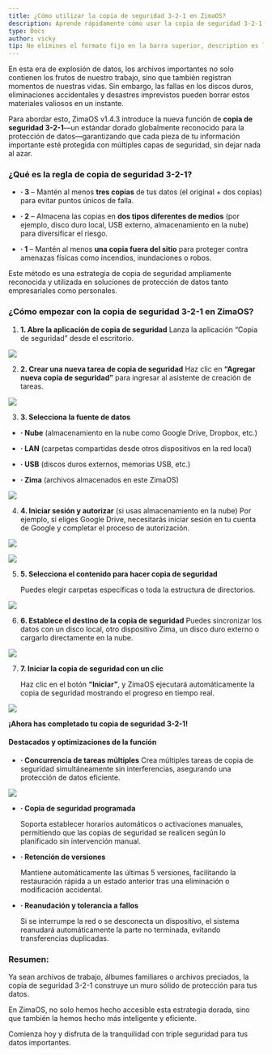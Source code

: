 ```yaml
---
title: ¿Cómo utilizar la copia de seguridad 3-2-1 en ZimaOS?
description: Aprende rápidamente cómo usar la copia de seguridad 3-2-1 en ZimaOS
type: Docs
author: vicky
tip: No elimines el formato fijo en la barra superior, description es la descripción del artículo, si no se completa se tomará el primer párrafo como descripción
---
```


En esta era de explosión de datos, los archivos importantes no solo contienen los frutos de nuestro trabajo, sino que también registran momentos de nuestras vidas. Sin embargo, las fallas en los discos duros, eliminaciones accidentales y desastres imprevistos pueden borrar estos materiales valiosos en un instante.

Para abordar esto, ZimaOS v1.4.3 introduce la nueva función de **copia de seguridad 3-2-1**—un estándar dorado globalmente reconocido para la protección de datos—garantizando que cada pieza de tu información importante esté protegida con múltiples capas de seguridad, sin dejar nada al azar.

  

### **¿Qué es la regla de copia de seguridad 3-2-1?**

*   **· 3** – Mantén al menos **tres copias** de tus datos (el original + dos copias) para evitar puntos únicos de falla.
    
*   **· 2** – Almacena las copias en **dos tipos diferentes de medios** (por ejemplo, disco duro local, USB externo, almacenamiento en la nube) para diversificar el riesgo.
    
*   **· 1** – Mantén al menos **una copia fuera del sitio** para proteger contra amenazas físicas como incendios, inundaciones o robos.
    

Este método es una estrategia de copia de seguridad ampliamente reconocida y utilizada en soluciones de protección de datos tanto empresariales como personales.

  

### **¿Cómo empezar con la copia de seguridad 3-2-1 en ZimaOS?**

1.  **1. Abre la aplicación de copia de seguridad** Lanza la aplicación “Copia de seguridad” desde el escritorio.
    

![](https://manage.icewhale.io/api/static/docs/1755069939384_copyImage.png)

2.  **2. Crear una nueva tarea de copia de seguridad** Haz clic en **“Agregar nueva copia de seguridad”** para ingresar al asistente de creación de tareas.
    

![](https://manage.icewhale.io/api/static/docs/1755069940811_copyImage.png)

3.  **3. Selecciona la fuente de datos**
    

*   **· Nube** (almacenamiento en la nube como Google Drive, Dropbox, etc.)
    
*   **· LAN** (carpetas compartidas desde otros dispositivos en la red local)
    
*   **· USB** (discos duros externos, memorias USB, etc.)
    
*   **· Zima** (archivos almacenados en este ZimaOS)
    

![](https://manage.icewhale.io/api/static/docs/1755069942195_copyImage.png)

4.  **4. Iniciar sesión y autorizar** (si usas almacenamiento en la nube)
   Por ejemplo, si eliges Google Drive, necesitarás iniciar sesión en tu cuenta de Google y completar el proceso de autorización.
    

![](https://manage.icewhale.io/api/static/docs/1755069943543_copyImage.png)

  

![](https://manage.icewhale.io/api/static/docs/1755069944297_copyImage.png)

  

5.  **5. Selecciona el contenido para hacer copia de seguridad**
    

     Puedes elegir carpetas específicas o toda la estructura de directorios.

![](https://manage.icewhale.io/api/static/docs/1755069945701_copyImage.png)

  

6.  **6. Establece el destino de la copia de seguridad** 
Puedes sincronizar los datos con un disco local, otro dispositivo Zima, un disco duro externo o cargarlo directamente en la nube.
    

![](https://manage.icewhale.io/api/static/docs/1755069947027_copyImage.png)

7.  **7. Iniciar la copia de seguridad con un clic**
    

     Haz clic en el botón **“Iniciar”**, y ZimaOS ejecutará automáticamente la copia de seguridad mostrando el progreso en tiempo real.

![](https://manage.icewhale.io/api/static/docs/1755069948294_copyImage.png)

  

**¡Ahora has completado tu copia de seguridad 3-2-1!**

  

#### Destacados y optimizaciones de la función

*   **· Concurrencia de tareas múltiples** 
Crea múltiples tareas de copia de seguridad simultáneamente sin interferencias, asegurando una protección de datos eficiente.
    

![](https://manage.icewhale.io/api/static/docs/1755069949757_copyImage.png)

*   **· Copia de seguridad programada**
    

      Soporta establecer horarios automáticos o activaciones manuales, permitiendo que las copias de seguridad se realicen según lo planificado sin intervención manual.

  

*   **· Retención de versiones**
    

     Mantiene automáticamente las últimas 5 versiones, facilitando la restauración rápida a un estado anterior tras una eliminación o modificación accidental.

  

*   **· Reanudación y tolerancia a fallos**
    

    Si se interrumpe la red o se desconecta un dispositivo, el sistema reanudará automáticamente la parte no terminada, evitando transferencias duplicadas.

  

### **Resumen:**

Ya sean archivos de trabajo, álbumes familiares o archivos preciados, la copia de seguridad 3-2-1 construye un muro sólido de protección para tus datos.

En ZimaOS, no solo hemos hecho accesible esta estrategia dorada, sino que también la hemos hecho más inteligente y eficiente.

Comienza hoy y disfruta de la tranquilidad con triple seguridad para tus datos importantes.
